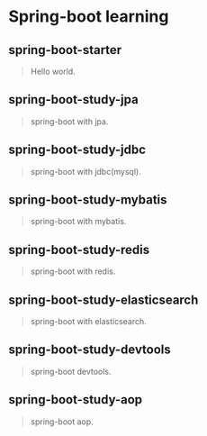 
# Spring-boot learning

## spring-boot-starter 

> Hello world.

## spring-boot-study-jpa

> spring-boot with jpa.

## spring-boot-study-jdbc

> spring-boot with jdbc(mysql).

## spring-boot-study-mybatis

> spring-boot with mybatis.

## spring-boot-study-redis

> spring-boot with redis.

## spring-boot-study-elasticsearch

> spring-boot with elasticsearch.

## spring-boot-study-devtools

> spring-boot devtools.

## spring-boot-study-aop

> spring-boot aop.
